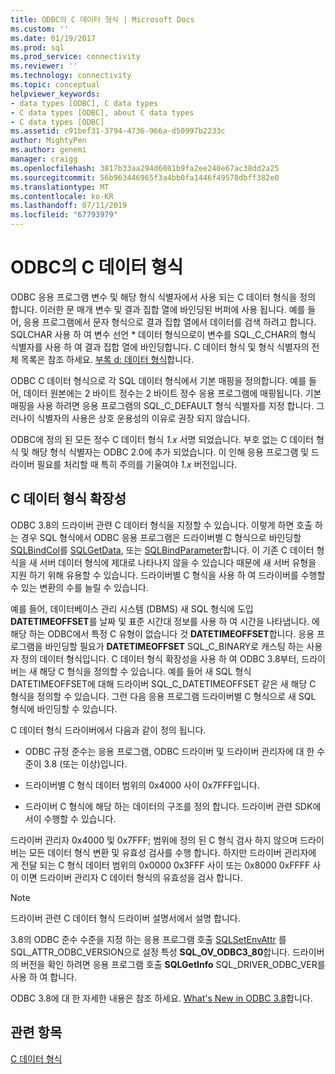 ```yaml
---
title: ODBC의 C 데이터 형식 | Microsoft Docs
ms.custom: ''
ms.date: 01/19/2017
ms.prod: sql
ms.prod_service: connectivity
ms.reviewer: ''
ms.technology: connectivity
ms.topic: conceptual
helpviewer_keywords:
- data types [ODBC], C data types
- C data types [ODBC], about C data types
- C data types [ODBC]
ms.assetid: c91bef31-3794-4736-966a-d50997b2233c
author: MightyPen
ms.author: genemi
manager: craigg
ms.openlocfilehash: 3817b33aa294d6081b9fa2ee240e67ac38dd2a25
ms.sourcegitcommit: 56b963446965f3a4bb0fa1446f49578dbff382e0
ms.translationtype: MT
ms.contentlocale: ko-KR
ms.lasthandoff: 07/11/2019
ms.locfileid: "67793979"
---
```

# <a name="c-data-types-in-odbc"></a>ODBC의 C 데이터 형식
ODBC 응용 프로그램 변수 및 해당 형식 식별자에서 사용 되는 C 데이터 형식을 정의 합니다. 이러한 문 매개 변수 및 결과 집합 열에 바인딩된 버퍼에 사용 됩니다. 예를 들어, 응용 프로그램에서 문자 형식으로 결과 집합 열에서 데이터를 검색 하려고 합니다. SQLCHAR 사용 하 여 변수 선언 * 데이터 형식으로이 변수를 SQL_C_CHAR의 형식 식별자를 사용 하 여 결과 집합 열에 바인딩합니다. C 데이터 형식 및 형식 식별자의 전체 목록은 참조 하세요. [부록 d: 데이터 형식](../../../odbc/reference/appendixes/appendix-d-data-types.md)합니다.  
  
 ODBC C 데이터 형식으로 각 SQL 데이터 형식에서 기본 매핑을 정의합니다. 예를 들어, 데이터 원본에는 2 바이트 정수는 2 바이트 정수 응용 프로그램에 매핑됩니다. 기본 매핑을 사용 하려면 응용 프로그램의 SQL_C_DEFAULT 형식 식별자를 지정 합니다. 그러나이 식별자의 사용은 상호 운용성의 이유로 권장 되지 않습니다.  
  
 ODBC에 정의 된 모든 정수 C 데이터 형식 *1.x* 서명 되었습니다. 부호 없는 C 데이터 형식 및 해당 형식 식별자는 ODBC 2.0에 추가 되었습니다. 이 인해 응용 프로그램 및 드라이버 필요를 처리할 때 특히 주의를 기울여야 *1.x* 버전입니다.  
  
## <a name="c-data-type-extensibility"></a>C 데이터 형식 확장성  
 ODBC 3.8의 드라이버 관련 C 데이터 형식을 지정할 수 있습니다. 이렇게 하면 호출 하는 경우 SQL 형식에서 ODBC 응용 프로그램은 드라이버별 C 형식으로 바인딩할 [SQLBindCol](../../../odbc/reference/syntax/sqlbindcol-function.md)를 [SQLGetData](../../../odbc/reference/syntax/sqlgetdata-function.md), 또는 [SQLBindParameter](../../../odbc/reference/syntax/sqlbindparameter-function.md)합니다. 이 기존 C 데이터 형식을 새 서버 데이터 형식에 제대로 나타나지 않을 수 있습니다 때문에 새 서버 유형을 지원 하기 위해 유용할 수 있습니다. 드라이버별 C 형식을 사용 하 여 드라이버를 수행할 수 있는 변환의 수를 늘릴 수 있습니다.  
  
 예를 들어, 데이터베이스 관리 시스템 (DBMS) 새 SQL 형식에 도입 **DATETIMEOFFSET**를 날짜 및 표준 시간대 정보를 사용 하 여 시간을 나타냅니다. 에 해당 하는 ODBC에서 특정 C 유형이 없습니다 것 **DATETIMEOFFSET**합니다. 응용 프로그램을 바인딩할 필요가 **DATETIMEOFFSET** SQL_C_BINARY로 캐스팅 하는 사용자 정의 데이터 형식입니다. C 데이터 형식 확장성을 사용 하 여 ODBC 3.8부터, 드라이버는 새 해당 C 형식을 정의할 수 있습니다. 예를 들어 새 SQL 형식 DATETIMEOFFSET에 대해 드라이버 SQL_C_DATETIMEOFFSET 같은 새 해당 C 형식을 정의할 수 있습니다. 그런 다음 응용 프로그램 드라이버별 C 형식으로 새 SQL 형식에 바인딩할 수 있습니다.  
  
 C 데이터 형식 드라이버에서 다음과 같이 정의 됩니다.  
  
-   ODBC 규정 준수는 응용 프로그램, ODBC 드라이버 및 드라이버 관리자에 대 한 수준이 3.8 (또는 이상)입니다.  
  
-   드라이버별 C 형식 데이터 범위의 0x4000 사이 0x7FFF입니다.  
  
-   드라이버 C 형식에 해당 하는 데이터의 구조를 정의 합니다.  드라이버 관련 SDK에서이 수행할 수 있습니다.  
  
 드라이버 관리자 0x4000 및 0x7FFF; 범위에 정의 된 C 형식 검사 하지 않으며 드라이버는 모든 데이터 형식 변환 및 유효성 검사를 수행 합니다. 하지만 드라이버 관리자에 게 전달 되는 C 형식 데이터 범위의 0x0000 0x3FFF 사이 또는 0x8000 0xFFFF 사이 이면 드라이버 관리자 C 데이터 형식의 유효성을 검사 합니다.  
  
> [!NOTE]  
>  드라이버 관련 C 데이터 형식 드라이버 설명서에서 설명 합니다.  
  
 3\.8의 ODBC 준수 수준을 지정 하는 응용 프로그램 호출 [SQLSetEnvAttr](../../../odbc/reference/syntax/sqlsetenvattr-function.md) 를 SQL_ATTR_ODBC_VERSION으로 설정 특성 **SQL_OV_ODBC3_80**합니다. 드라이버의 버전을 확인 하려면 응용 프로그램 호출 **SQLGetInfo** SQL_DRIVER_ODBC_VER를 사용 하 여 합니다.  
  
 ODBC 3.8에 대 한 자세한 내용은 참조 하세요. [What's New in ODBC 3.8](../../../odbc/reference/what-s-new-in-odbc-3-8.md)합니다.  
  
## <a name="see-also"></a>관련 항목  
 [C 데이터 형식](../../../odbc/reference/appendixes/c-data-types.md)
